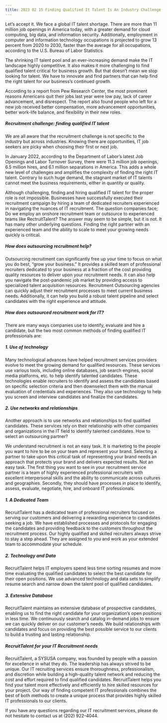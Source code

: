 ```yaml
---
title: 2023 02 15 Finding Qualified It Talent Is An Industry Challenge
---
```


Let’s accept it. We face a global IT talent shortage. There are more than 11 million job openings in America today, with a greater demand for cloud computing, big data, and information security. Additionally, employment in computer and information technology occupations is projected to grow 13 percent from 2020 to 2030, faster than the average for all occupations, according to the U.S. Bureau of Labor Statistics.

The shrinking IT talent pool and an ever-increasing demand make the IT landscape highly competitive. It also makes it more challenging to find qualified talent critical for business growth. But that doesn’t mean we stop looking for talent. We have to innovate and find partners that can help find the right talent for our business’s continued growth.

According to a report from Pew Research Center, the most prominent reasons Americans quit their jobs last year were low pay, lack of career advancement, and disrespect. The report also found people who left for a new job received better compensation, more advancement opportunities, better work-life balance, and flexibility in their new roles.
##### Recruitment challenge: finding qualified IT talent

We are all aware that the recruitment challenge is not specific to the industry but across industries. Knowing there are opportunities, IT job seekers are picky when choosing their first or next job.

In January 2022, according to the Department of Labor’s latest Job Openings and Labor Turnover Survey, there were 11.3 million job openings, 6.5 million hires, and 6.1 million separations in America. This adds a whole new level of challenges and amplifies the complexity of finding the right IT talent. Contrary to such huge demand, the stagnant market of IT talents cannot meet the business requirements, either in quantity or quality.

Although challenging, finding and hiring qualified IT talent for the proper role is not impossible. Businesses have successfully executed their recruitment campaign by hiring a team of dedicated recruiters experienced in navigating the nuances of IT recruitment. The question companies face; Do we employ an onshore recruitment team or outsource to experienced teams like RectruitTalent? The answer may seem to be simple, but it is not. It has many other underlying questions. Finding the right partner with an experienced team and the ability to scale to meet your growing needs quickly is critical.
##### How does outsourcing recruitment help?

Outsourcing recruitment can significantly free up your time to focus on what you do best, “grow your business.” It provides a skilled team of professional recruiters dedicated to your business at a fraction of the cost providing quality resources to deliver upon your recruitment needs. It can also help you navigate the post-pandemic job market by providing access to specialized talent acquisition resources. Recruitment Outsourcing agencies can quickly adjust their recruitment processes to meet current business needs. Additionally, it can help you build a robust talent pipeline and select candidates with the right experience and attitude.
##### How does outsourced recruitment work for IT?

There are many ways companies use to identify, evaluate and hire a candidate, but the two most common methods of finding qualified IT professionals are:
##### 1. Use of technology

Many technological advances have helped recruitment services providers evolve to meet the growing demand for qualified resources. These services use various tools, including online databases, job search engines, social media platforms, etc. to help identify talented candidates. These technologies enable recruiters to identify and assess the candidates based on specific selection criteria and then downselect them with the manual evaluation of credentials and experiences. They also use technology to help you screen and interview candidates and finalize the candidates.
##### 2. Use networks and relationships

Another approach is to use networks and relationships to find qualified candidates. These services rely on their relationship with other companies and organizations in the IT field to identify talented candidates.
How to select an outsourcing partner?

We understand recruitment is not an easy task. It is marketing to the people you want to hire to be on your team and represent your brand. Selecting a partner to take upon this critical task of representing your brand needs an approach that protects your brand and delivers expected results. Not an easy task. The first thing you want to see in your recruitment service partner is a team of highly experienced professional recruiters with excellent interpersonal skills and the ability to communicate across cultures and geographies. Secondly, they should have processes in place to identify, assess, evaluate, negotiate, hire, and onboard IT professionals.

##### 1. A Dedicated Team

RecruitTalent has a dedicated team of professional recruiters focused on serving our customers and delivering a rewarding experience to candidates seeking a job. We have established processes and protocols for engaging the candidates and providing feedback to the customers throughout the recruitment process. Our highly qualified and skilled recruiters always strive to stay a step ahead. They are assigned to you and work as your extended team to accommodate your schedule.

##### 2. Technology and Data

RecruitTalent helps IT employers spend less time sorting resumes and more time evaluating the qualified candidates to select the best candidate for their open positions. We use advanced technology and data sets to simplify resume search and narrow down the talent pool of qualified candidates.

##### 3. Extensive Database

RecruitTalent maintains an extensive database of prospective candidates, enabling us to find the right candidate for your organization’s open positions in less time. We continuously search and catalog in-demand jobs to ensure we can quickly deliver on our customer’s needs. We build relationships with candidates and focus on providing the best possible service to our clients to build a trusting and lasting relationship.

##### RecruitTalent for your IT Recruitment needs

RecruitTalent, a SYSUSA company, was founded by people with a passion for excellence in what they do. The leadership has always strived to be unique. Our IT recruiting services ensure thoroughness, professionalism, and discretion while building a high-quality talent network and reducing the cost and effort required to find qualified candidates. RecruitTalent helps you find your talent more effectively and efficiently to hire skilled resources for your project. Our way of finding competent IT professionals combines the best of both methods to create a unique process that provides highly skilled IT professionals to our clients.

If you have any questions regarding our IT recruitment services, please do not hesitate to contact us at (202) 922-4044.


